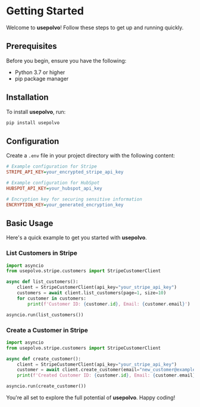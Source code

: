 # Getting Started

Welcome to **usepolvo**! Follow these steps to get up and running quickly.

## Prerequisites

Before you begin, ensure you have the following:

- Python 3.7 or higher
- pip package manager

## Installation

To install **usepolvo**, run:

```bash
pip install usepolvo
```

## Configuration

Create a `.env` file in your project directory with the following content:

```ini
# Example configuration for Stripe
STRIPE_API_KEY=your_encrypted_stripe_api_key

# Example configuration for HubSpot
HUBSPOT_API_KEY=your_hubspot_api_key

# Encryption key for securing sensitive information
ENCRYPTION_KEY=your_generated_encryption_key
```

## Basic Usage

Here's a quick example to get you started with **usepolvo**.

### List Customers in Stripe

```python
import asyncio
from usepolvo.stripe.customers import StripeCustomerClient

async def list_customers():
    client = StripeCustomerClient(api_key="your_stripe_api_key")
    customers = await client.list_customers(page=1, size=10)
    for customer in customers:
        print(f'Customer ID: {customer.id}, Email: {customer.email}')

asyncio.run(list_customers())
```

### Create a Customer in Stripe

```python
import asyncio
from usepolvo.stripe.customers import StripeCustomerClient

async def create_customer():
    client = StripeCustomerClient(api_key="your_stripe_api_key")
    customer = await client.create_customer(email="new_customer@example.com")
    print(f'Created Customer ID: {customer.id}, Email: {customer.email}')

asyncio.run(create_customer())
```

You're all set to explore the full potential of **usepolvo**. Happy coding!